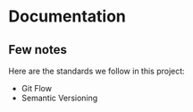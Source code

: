 # Documentation

## Few notes

Here are the standards we follow in this project:

* Git Flow
* Semantic Versioning

